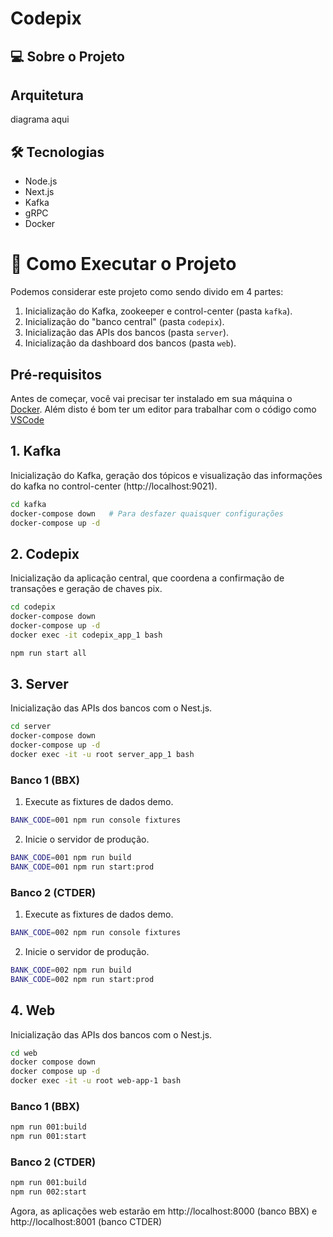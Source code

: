 # Codepix



## 💻 Sobre o Projeto

## Arquitetura

diagrama aqui

## 🛠 Tecnologias

- Node.js
- Next.js
- Kafka
- gRPC
- Docker

# 🚀 Como Executar o Projeto

Podemos considerar este projeto como sendo divido em 4 partes:

1. Inicialização do Kafka, zookeeper e control-center (pasta `kafka`).
2. Inicialização do "banco central" (pasta `codepix`).
3. Inicialização das APIs dos bancos (pasta `server`).
4. Inicialização da dashboard dos bancos (pasta `web`).

## Pré-requisitos

Antes de começar, você vai precisar ter instalado em sua máquina o [Docker](https://www.docker.com). Além disto é bom ter um editor para trabalhar com o código como [VSCode](https://code.visualstudio.com)

## 1. Kafka

Inicialização do Kafka, geração dos tópicos e visualização das informações do kafka no control-center (http://localhost:9021).

```bash
cd kafka
docker-compose down   # Para desfazer quaisquer configurações
docker-compose up -d
```

## 2. Codepix

Inicialização da aplicação central, que coordena a confirmação de transações e geração de chaves pix.

```bash
cd codepix
docker-compose down
docker-compose up -d
docker exec -it codepix_app_1 bash

npm run start all
```

## 3. Server

Inicialização das APIs dos bancos com o Nest.js.

```bash
cd server
docker-compose down
docker-compose up -d
docker exec -it -u root server_app_1 bash
```

### Banco 1 (BBX)

1. Execute as fixtures de dados demo.

```bash
BANK_CODE=001 npm run console fixtures
```

2. Inicie o servidor de produção.

```bash
BANK_CODE=001 npm run build
BANK_CODE=001 npm run start:prod
```

### Banco 2 (CTDER)

1. Execute as fixtures de dados demo.

```bash
BANK_CODE=002 npm run console fixtures
```

2. Inicie o servidor de produção.

```bash
BANK_CODE=002 npm run build
BANK_CODE=002 npm run start:prod
```

## 4. Web

Inicialização das APIs dos bancos com o Nest.js.

```bash
cd web
docker compose down
docker compose up -d
docker exec -it -u root web-app-1 bash
```

### Banco 1 (BBX)

```bash
npm run 001:build
npm run 001:start
```

### Banco 2 (CTDER)

```bash
npm run 001:build
npm run 002:start
```

Agora, as aplicações web estarão em http://localhost:8000 (banco BBX) e http://localhost:8001 (banco CTDER)